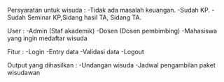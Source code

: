 Persyaratan untuk wisuda :
  -Tidak ada masalah keuangan.
  -Sudah KP.
  -Sudah Seminar KP,Sidang hasil TA, Sidang TA.
  
User :
  -Admin (Staf akademik)
  -Dosen (Dosen pembimbing)
  -Mahasiswa yang ingin medaftar wisuda
 
Fitur :
  -Login
  -Entry data
  -Validasi data
  -Logout
  
Output yang dihasilkan :
  -Undangan wisuda
  -Jadwal pengambilan paket wisudawan
